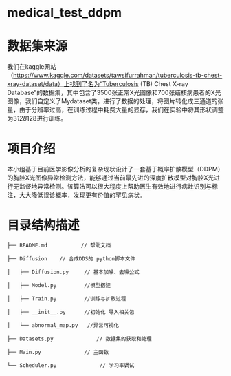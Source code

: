 # medical_test_ddpm

# 数据集来源
  我们在kaggle网站（https://www.kaggle.com/datasets/tawsifurrahman/tuberculosis-tb-chest-xray-dataset/data）上找到了名为“Tuberculosis (TB) Chest X-ray Database”的数据集，其中包含了3500张正常X光图像和700张结核病患者的X光图像，我们自定义了Mydataset类，进行了数据的处理，将图片转化成三通道的张量，由于分辨率过高，在训练过程中耗费大量的显存，我们在实验中将其形状调整为3*128*128进行训练。
  
# 项目介绍
  本小组基于目前医学影像分析的复杂现状设计了一套基于概率扩散模型（DDPM）的胸腔X光图像异常检测方法，能够通过当前最先进的深度扩散模型对胸腔X光进行无监督地异常检测。该算法可以很大程度上帮助医生有效地进行病灶识别与标注，大大降低误诊概率，发现更有价值的罕见病状。
 
# 目录结构描述
    ├── README.md           // 帮助文档
    
    ├── Diffusion    // 合成DDS的 python脚本文件
    
    │   ├── Diffusion.py     // 基本加噪、去噪公式
    
    │   ├── Model.py         //模型搭建
    
    │   ├── Train.py         //训练与扩散过程
    
    │   ├── __init__.py      //初始化 导入相关包
    
    │   └── abnormal_map.py   //异常可视化
    
    ├── Datasets.py              // 数据集的获取和处理

    ├── Main.py              // 主函数

    └── Scheduler.py              // 学习率调试                 

 
 
